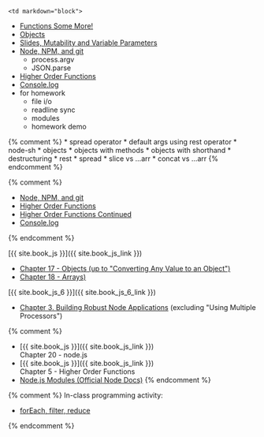 	<td markdown="block">
* [Functions Some More!](slides/02/functions-addendum.html)
* [Objects](slides/02/objects.html)
* [Slides, Mutability and Variable Parameters](slides/02/strings-arrays.html)
* [Node, NPM, and git](slides/03/node-npm-debug-git.html)
    * process.argv
    * JSON.parse
* [Higher Order Functions](slides/03/higher-order-functions.html) 
* [Console.log](slides/03/questions-log.html)
* for homework
    * file i/o
    * readline sync
    * modules
    * homework demo

{% comment %}
	* spread operator
    * default args using rest operator
    * node-sh
    * objects
    * objects with methods
    * objects with shorthand
    * destructuring
    * rest
    * spread
    * slice vs ...arr
    * concat vs ...arr
{% endcomment %}

{% comment %}
* [Node, NPM, and git](slides/02/node-npm-debug-git.html)
* [Higher Order Functions](slides/02/higher-order-functions.html) 
* [Higher Order Functions Continued](slides/04/higher-order-functions-continued.html) 
* [Console.log](slides/02/questions-log.html)

{% endcomment %}

</td>
	<td markdown="block">


[{{ site.book_js }}]({{ site.book_js_link }})

* [Chapter 17 - Objects (up to "Converting Any Value to an Object")](http://speakingjs.com/es5/ch17.html)
* [Chapter 18 - Arrays)](http://speakingjs.com/es5/ch18.html)

[{{ site.book_js_6 }}]({{ site.book_js_6_link }})

* [Chapter 3. Building Robust Node Applications](http://chimera.labs.oreilly.com/books/1234000001808/ch03.html) (excluding "Using Multiple Processors")

{% comment %}
* [{{ site.book_js }}]({{ site.book_js_link }}) <br> Chapter 20 - node.js
* [{{ site.book_js }}]({{ site.book_js_link }}) <br> Chapter 5 - Higher Order Functions
* [Node.js Modules (Official Node Docs)](https://nodejs.org/api/modules.html)
{% endcomment %}

</td>
	<td markdown="block">


{% comment %}
In-class programming activity:

* [forEach, filter, reduce](https://docs.google.com/a/nyu.edu/forms/d/e/1FAIpQLSfvbcstf1-IKNVD-YFK77X_zr4ph3f8dYLlo1jBwdNswTwVaQ/viewform)

{% endcomment %}
<!--
* [](assignments/.html)
-->
</td>
